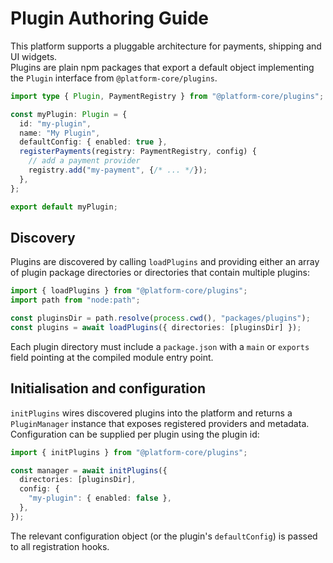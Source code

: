 # Plugin Authoring Guide

This platform supports a pluggable architecture for payments, shipping and UI widgets.  
Plugins are plain npm packages that export a default object implementing the
`Plugin` interface from `@platform-core/plugins`.

```ts
import type { Plugin, PaymentRegistry } from "@platform-core/plugins";

const myPlugin: Plugin = {
  id: "my-plugin",
  name: "My Plugin",
  defaultConfig: { enabled: true },
  registerPayments(registry: PaymentRegistry, config) {
    // add a payment provider
    registry.add("my-payment", {/* ... */});
  },
};

export default myPlugin;
```

## Discovery

Plugins are discovered by calling `loadPlugins` and providing either an array of
plugin package directories or directories that contain multiple plugins:

```ts
import { loadPlugins } from "@platform-core/plugins";
import path from "node:path";

const pluginsDir = path.resolve(process.cwd(), "packages/plugins");
const plugins = await loadPlugins({ directories: [pluginsDir] });
```

Each plugin directory must include a `package.json` with a `main` or
`exports` field pointing at the compiled module entry point.

## Initialisation and configuration

`initPlugins` wires discovered plugins into the platform and returns a
`PluginManager` instance that exposes registered providers and metadata. Configuration
can be supplied per plugin using the plugin id:

```ts
import { initPlugins } from "@platform-core/plugins";

const manager = await initPlugins({
  directories: [pluginsDir],
  config: {
    "my-plugin": { enabled: false },
  },
});
```

The relevant configuration object (or the plugin's `defaultConfig`) is passed to
all registration hooks.
